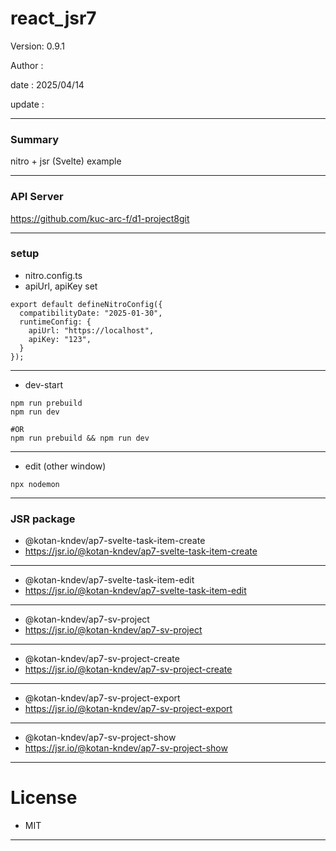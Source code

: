 # react_jsr7

 Version: 0.9.1

 Author  : 

 date    : 2025/04/14

 update  :

***
### Summary

nitro + jsr (Svelte) example

***
### API Server

https://github.com/kuc-arc-f/d1-project8git

***
### setup
* nitro.config.ts
* apiUrl, apiKey set
```
export default defineNitroConfig({
  compatibilityDate: "2025-01-30",
  runtimeConfig: {
    apiUrl: "https://localhost",
    apiKey: "123",
  }
});

```

***
* dev-start

```
npm run prebuild
npm run dev

#OR
npm run prebuild && npm run dev
```

***
* edit (other window)
```
npx nodemon
```

***
### JSR package

* @kotan-kndev/ap7-svelte-task-item-create
* https://jsr.io/@kotan-kndev/ap7-svelte-task-item-create

***
* @kotan-kndev/ap7-svelte-task-item-edit
* https://jsr.io/@kotan-kndev/ap7-svelte-task-item-edit
***
* @kotan-kndev/ap7-sv-project
* https://jsr.io/@kotan-kndev/ap7-sv-project

***
* @kotan-kndev/ap7-sv-project-create
* https://jsr.io/@kotan-kndev/ap7-sv-project-create

***
* @kotan-kndev/ap7-sv-project-export
* https://jsr.io/@kotan-kndev/ap7-sv-project-export

***
* @kotan-kndev/ap7-sv-project-show
* https://jsr.io/@kotan-kndev/ap7-sv-project-show

***
# License

* MIT

***
